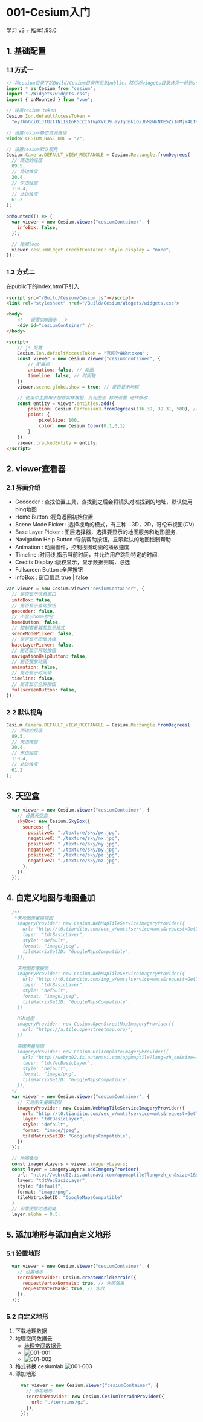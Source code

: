 # 001-Cesium入门

学习 v3 + 版本1.93.0

## 1. 基础配置

### 1.1 方式一

```js
// 将cesium目录下的Build/Cesium目录拷贝到public，然后将widgets目录拷贝一份到src下
import * as Cesium from "cesium";
import "./Widgets/widgets.css";
import { onMounted } from "vue";

// 设置cesium token
Cesium.Ion.defaultAccessToken =
  "eyJhbGciOiJIUzI1NiIsInR5cCI6IkpXVCJ9.eyJqdGkiOiJhMzNkNTE5Zi1mMjY4LTRiN2QtOTRlZC1lOTUyM2NhNDYzNWYiLCJpZCI6NTU0OTYsImlhdCI6MTYyNTAyNjMyOX0.a2PEM4hQGpeuMfeB9-rPp6_Gkm6O-02Dm4apNbv_Dlk";

// 设置cesium静态资源路径
window.CESIUM_BASE_URL = "/";

// 设置cesium默认视角
Cesium.Camera.DEFAULT_VIEW_RECTANGLE = Cesium.Rectangle.fromDegrees(
  // 西边的经度
  89.5,
  // 南边维度
  20.4,
  // 东边经度
  110.4,
  // 北边维度
  61.2
);

onMounted(() => {
  var viewer = new Cesium.Viewer("cesiumContainer", {
    infoBox: false,
  });

  // 隐藏logo
  viewer.cesiumWidget.creditContainer.style.display = "none";
});
```

### 1.2 方式二
在public下的index.html下引入
```html
<script src="/Build/Cesium/Cesium.js"></script>
<link rel="stylesheet" href="/Build/Cesium/Widgets/widgets.css">
```

```html
<body>
    <!-- 设置dom画布 -->
    <div id="cesiumContsiner" />
</body>

<script>
    // js 配置
    Cesium.Ion.defaultAccessToken = "官网注册的token"；
    const viewer = new Cesium.Viewer("cesiumContsiner", {
        // 配置项
        animation: false, // 动画
        timeline: false, // 时间轴
    })
    viewer.scene.globe.show = true; // 是否显示地球

    // 使用中主要用于加载实体模型，几何图形 样效设置 动作修改
    const entity = viewer.entities.add({
        position: Cesium.Cartesian3.fromDegrees(116.39, 39.31, 500), // 设置默认相机为止 经度 维度 高度
        point: {
            pixelSize: 100,
            color: new Cesium.Color(0,1,0,1)
        }
    })
    viewer.trackedEntity = entity;
</script>
```

## 2. viewer查看器

### 2.1 界面介绍

- Geocoder : 查找位置工具，查找到之后会将镜头对准找到的地址，默认使用bing地图
- Home Button :视角返回初始位置.
- Scene Mode Picker : 选择视角的模式，有三种：3D，2D，哥伦布视图(CV)
- Base Layer Picker : 图层选择器，选择要显示的地图服务和地形服务.
- Navigation Help Button :导航帮助按钮，显示默认的地图控制帮助.
- Animation : 动画器件，控制视图动画的播放速度.
- Timeline :时间线,指示当前时间，并允许用户跳到特定的时间.
- Credits Display :版权显示，显示数据归属，必选
- Fullscreen Button :全屏按钮
- infoBox : 窗口信息 true | false

```js
var viewer = new Cesium.Viewer("cesiumContainer", {
  // 是否显示信息窗口
  infoBox: false,
  // 是否显示查询按钮
  geocoder: false,
  // 不显示home按钮
  homeButton: false,
  // 控制查看器的显示模式
  sceneModePicker: false,
  // 是否显示图层选择
  baseLayerPicker: false,
  // 是否显示帮助按钮
  navigationHelpButton: false,
  // 是否播放动画
  animation: false,
  // 是否显示时间轴
  timeline: false,
  // 是否显示全屏按钮
  fullscreenButton: false,
});
```

### 2.2 默认视角

```js
Cesium.Camera.DEFAULT_VIEW_RECTANGLE = Cesium.Rectangle.fromDegrees(
  // 西边的经度
  89.5,
  // 南边维度
  20.4,
  // 东边经度
  110.4,
  // 北边维度
  61.2
);
```

## 3. 天空盒

```js
  var viewer = new Cesium.Viewer("cesiumContainer", {
    // 设置天空盒
    skyBox: new Cesium.SkyBox({
      sources: {
        positiveX: "./texture/sky/px.jpg",
        negativeX: "./texture/sky/nx.jpg",
        positiveY: "./texture/sky/ny.jpg",
        negativeY: "./texture/sky/py.jpg",
        positiveZ: "./texture/sky/pz.jpg",
        negativeZ: "./texture/sky/nz.jpg",
      },
    }),
  });
```

## 4. 自定义地图与地图叠加

```js
  /**
   *天地图矢量路径图
    imageryProvider: new Cesium.WebMapTileServiceImageryProvider({
      url: "http://t0.tianditu.com/vec_w/wmts?service=wmts&request=GetTile&version=1.0.0&LAYER=vec&tileMatrixSet=w&TileMatrix={TileMatrix}&TileRow={TileRow}&TileCol={TileCol}&style=default&format=tiles&tk=30d07720fa76f07732d83c748bb84211",
      layer: "tdtBasicLayer",
      style: "default",
      format: "image/jpeg",
      tileMatrixSetID: "GoogleMapsCompatible",
    }),

    天地图影像服务
    imageryProvider: new Cesium.WebMapTileServiceImageryProvider({
      url: "http://t0.tianditu.com/img_w/wmts?service=wmts&request=GetTile&version=1.0.0&LAYER=img&tileMatrixSet=w&TileMatrix={TileMatrix}&TileRow={TileRow}&TileCol={TileCol}&style=default&format=tiles&tk=30d07720fa76f07732d83c748bb84211",
      layer: "tdtBasicLayer",
      style: "default",
      format: "image/jpeg",
      tileMatrixSetID: "GoogleMapsCompatible",
    })

    OSM地图
    imageryProvider: new Cesium.OpenStreetMapImageryProvider({
      url: "https://a.tile.openstreetmap.org/",
    })

    高德矢量地图
    imageryProvider: new Cesium.UrlTemplateImageryProvider({
      url: "http://webrd02.is.autonavi.com/appmaptile?lang=zh_cn&size=1&scale=1&style=8&x={x}&y={y}&z={z}",
      layer: "tdtVecBasicLayer",
      style: "default",
      format: "image/png",
      tileMatrixSetID: "GoogleMapsCompatible",
    }),
  */
  var viewer = new Cesium.Viewer("cesiumContainer", {
    // 天地图矢量路径图
    imageryProvider: new Cesium.WebMapTileServiceImageryProvider({
      url: "http://t0.tianditu.com/vec_w/wmts?service=wmts&request=GetTile&version=1.0.0&LAYER=vec&tileMatrixSet=w&TileMatrix={TileMatrix}&TileRow={TileRow}&TileCol={TileCol}&style=default&format=tiles&tk=30d07720fa76f07732d83c748bb84211",
      layer: "tdtBasicLayer",
      style: "default",
      format: "image/jpeg",
      tileMatrixSetID: "GoogleMapsCompatible",
    })
  });

  // 地图叠加
  const imageryLayers = viewer.imageryLayers;
  const layer = imageryLayers.addImageryProvider(
    url: "http://webrd02.is.autonavi.com/appmaptile?lang=zh_cn&size=1&scale=1&style=8&x={x}&y={y}&z={z}",
    layer: "tdtVecBasicLayer",
    style: "default",
    format: "image/png",
    tileMatrixSetID: "GoogleMapsCompatible"
  )
  // 设置图层的透明度
  layer.alpha = 0.5;
```

## 5. 添加地形与添加自定义地形

### 5.1 设置地形

```js
  var viewer = new Cesium.Viewer("cesiumContainer", {
    // 设置地形
    terrainProvider: Cesium.createWorldTerrain({
      requestVertexNormals: true, // 光照效果
      requestWaterMask: true, // 水纹
    }),
  });
```

### 5.2 自定义地形

1. 下载地理数据
2. 地理空间数据云
   - [地理空间数据云](https://www.gscloud.cn/)
   - ![001-001](/webgl/cesium/001/001-001.jpg)
   - ![001-002](/webgl/cesium/001/001-002.jpg)
3. 格式转换 cesiumlab
   ![001-003](/webgl/cesium/001/001-003.jpg)
4. 添加地形
    ```js
      var viewer = new Cesium.Viewer("cesiumContainer", {
        // 添加地形
        terrainProvider: new Cesium.CesiumTerrainProvider({
          url: "./terrains/gz",
        }),
      });
    ```